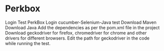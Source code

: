 # Perkbox
Login Test
PerkBox Login cucumber-Selenium-Java test Download Maven Download Java Add the dependencies as per the pom.xml file in the project Download geckodriver for firefox, chromedriver for chrome and other drivers for different browsers. Edit the path for geckodriver in the code while running the test.
